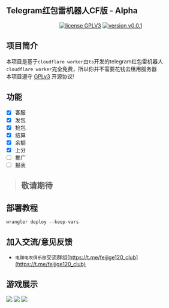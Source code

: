 ## Telegram红包雷机器人CF版 - Alpha

<p style="text-align: center">
<a href="https://www.gnu.org/licenses/gpl-3.0.html"><img src="https://img.shields.io/badge/license-GPLV3-blue" alt="license GPLV3"></a>
<a href="https://github.com/assimon/epusdt/releases/tag/v0.0.1"><img src="https://img.shields.io/badge/version-v0.0.1-green" alt="version v0.0.1"></a>
</p>


## 项目简介
本项目是基于`cloudflare worker`由`ts`开发的telegram红包雷机器人   
`cloudflare worker`完全免费，所以你并不需要花钱去租用服务器  
本项目遵守 [GPLv3](https://www.gnu.org/licenses/gpl-3.0.html) 开源协议!  

## 功能
- [x] 客服
- [x] 发包
- [x] 抢包
- [x] 结算
- [x] 余额
- [x] 上分
- [ ] 推广
- [ ] 报表
> ## 敬请期待

## 部署教程
```shell
wrangler deploy --keep-vars
```

## 加入交流/意见反馈
- `电赚电吹俱乐部`交流群组[https://t.me/feijige120_club](https://t.me/feijige120_club)

## 游戏展示
![](doc/imgs/fabao.jpg)
![](doc/imgs/zhonglei.jpg)
![](doc/imgs/jieshuan.jpg)
